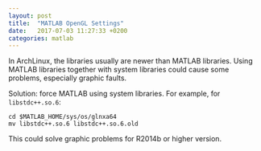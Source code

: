```yaml
---
layout: post
title:  "MATLAB OpenGL Settings"
date:   2017-07-03 11:27:33 +0200
categories: matlab
---
```


In ArchLinux, the libraries usually are newer than MATLAB libraries. Using MATLAB libraries together with system libraries could cause some problems, especially graphic faults.

Solution: force MATLAB using system libraries. For example, for `libstdc++.so.6`:

```shell
cd $MATLAB_HOME/sys/os/glnxa64
mv libstdc++.so.6 libstdc++.so.6.old
```
This could solve graphic problems for R2014b or higher version.